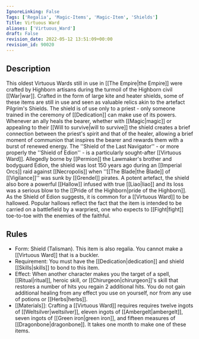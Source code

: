 ```yaml
---
IgnoreLinking: False
Tags: ['Regalia', 'Magic-Items', 'Magic-Item', 'Shields']
Title: Virtuous Ward
aliases: ['Virtuous_Ward']
draft: False
revision_date: 2022-05-12 13:51:09+00:00
revision_id: 90020
---
```


## Description
This oldest Virtuous Wards still in use in [[The Empire|the Empire]] were crafted by Highborn artisans during the turmoil of the Highborn civil [[War|war]]. Crafted in the form of large kite and heater shields, some of these items are still in use and seen as valuable relics akin to the artefact Pilgrim's Shields. The shield is of use only to a priest - only someone trained in the ceremony of [[Dedication]] can make use of its powers. Whenever an ally heals the bearer, whether with [[Magic|magic]] or appealing to their [[Will to survive|will to survive]] the shield creates a brief connection between the priest's spirit and that of the healer, allowing a brief moment of communion that inspires the bearer and rewards them with a burst of renewed energy.
The ''Shield of the Last Navigator'' - or more properly the ''Shield of Edion'' - is a particularly sought-after [[Virtuous Ward]]. Allegedly borne by [[Permion]] the Lawmaker's brother and bodyguard Edion, the shield was lost 150 years ago during an [[Imperial Orcs]] raid against [[Necropolis]] when ''[[The Blade|the Blade]] of [[Vigilance]]'' was sunk by [[Grendel]] pirates. A potent artefact, the shield also bore a powerful [[Hallow]] infused with true [[Liao|liao]] and its loss was a serious blow to the [[Pride of the Highborn|pride of the Highborn]].
As the Shield of Edion suggests, it is common for a [[Virtuous Ward]] to be hallowed. Popular hallows reflect the fact that the item is intended to be carried on a battlefield by a warpriest, one who expects to [[Fight|fight]] toe-to-toe with the enemies of the faithful.
## Rules
* Form: Shield (Talisman). This item is also regalia. You cannot make a [[Virtuous Ward]] that is a buckler.
* Requirement: You must have the [[Dedication|dedication]] and shield [[Skills|skills]] to bond to this item. 
* Effect: When another character makes you the target of a spell, [[Ritual|ritual]], heroic skill, or [[Chirurgeon|chirurgeon]]'s skill that restores a number of hits you regain 2 additional hits. You do not gain additional healing from any effect you use on yourself, nor from any use of potions or [[Herbs|herbs]].
* [[Materials]]: Crafting a [[Virtuous Ward]] requires requires twelve ingots of [[Weltsilver|weltsilver]], eleven ingots of [[Ambergelt|ambergelt]], seven ingots of [[Green iron|green iron]], and fifteen measures of [[Dragonbone|dragonbone]]. It takes one month to make one of these items.